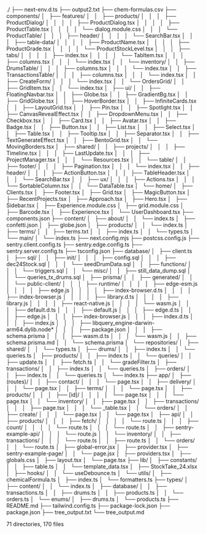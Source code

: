 ./
├── next-env.d.ts
├── output2.txt
├── chem-formulas.csv
├── components/
│   ├── features/
│   │   ├── products/
│   │   │   ├── ProductDialog/
│   │   │   │   ├── ProductDialog.tsx
│   │   │   │   ├── ProductTable.tsx
│   │   │   │   └── dialog.module.css
│   │   │   └── ProductTable/
│   │   │       ├── header/
│   │   │       │   └── SearchBar.tsx
│   │   │       ├── table-data/
│   │   │       │   ├── ProductName.tsx
│   │   │       │   ├── ProductGrade.tsx
│   │   │       │   └── ProductStockLevel.tsx
│   │   │       ├── tabs/
│   │   │       │   ├── index.tsx
│   │   │       │   └── TabItem.tsx
│   │   │       ├── columns.tsx
│   │   │       └── index.tsx
│   │   └── inventory/
│   │       ├── DrumsTable/
│   │       │   ├── columns.tsx
│   │       │   └── index.tsx
│   │       ├── TransactionsTable/
│   │       │   ├── columns.tsx
│   │       │   └── index.tsx
│   │       ├── CreateForm/
│   │       │   └── index.tsx
│   │       └── OrdersGrid/
│   │           ├── GridItem.tsx
│   │           └── index.tsx
│   ├── ui/
│   │   ├── FloatingNavbar.tsx
│   │   ├── Globe.tsx
│   │   ├── GradientBg.tsx
│   │   ├── GridGlobe.tsx
│   │   ├── HoverBorder.tsx
│   │   ├── InfiniteCards.tsx
│   │   ├── LayoutGrid.tsx
│   │   ├── Pin.tsx
│   │   ├── Spotlight.tsx
│   │   ├── CanvasRevealEffect.tsx
│   │   ├── DropdownMenu.tsx
│   │   ├── Checkbox.tsx
│   │   ├── Card.tsx
│   │   ├── Avatar.tsx
│   │   ├── Badge.tsx
│   │   ├── Button.tsx
│   │   ├── List.tsx
│   │   ├── Select.tsx
│   │   ├── Table.tsx
│   │   ├── Tooltip.tsx
│   │   ├── Separator.tsx
│   │   ├── TextGenerateEffect.tsx
│   │   ├── BentoGrid.tsx
│   │   └── MovingBorders.tsx
│   ├── shared/
│   │   ├── projects/
│   │   │   ├── Timeline.tsx
│   │   │   ├── LastUpdate.tsx
│   │   │   ├── ProjectManager.tsx
│   │   │   └── Resources.tsx
│   │   └── table/
│   │       ├── footer/
│   │       │   ├── Pagination.tsx
│   │       │   └── index.tsx
│   │       ├── header/
│   │       │   ├── ActionButton.tsx
│   │       │   ├── TableHeader.tsx
│   │       │   └── SearchBar.tsx
│   │       ├── ux/
│   │       │   ├── Actions.tsx
│   │       │   └── SortableColumn.tsx
│   │       └── DataTable.tsx
│   └── home/
│       ├── Clients.tsx
│       ├── Footer.tsx
│       ├── Grid.tsx
│       ├── MagicButton.tsx
│       ├── RecentProjects.tsx
│       ├── Approach.tsx
│       ├── Hero.tsx
│       ├── Sidebar.tsx
│       ├── Experience.module.css
│       ├── grid.module.css
│       ├── Barcode.tsx
│       ├── Experience.tsx
│       └── UserDashboard.tsx
├── components.json
├── content/
│   ├── about/
│   │   └── index.ts
│   ├── confetti.json
│   ├── globe.json
│   ├── products/
│   │   └── index.ts
│   ├── terms/
│   │   ├── terms.txt
│   │   ├── index.ts
│   │   └── types.ts
│   └── main/
│       └── index.ts
├── next.config.mjs
├── postcss.config.js
├── sentry.client.config.ts
├── sentry.edge.config.ts
├── sentry.server.config.ts
├── tsconfig.json
├── database/
│   ├── client.ts
│   ├── sql/
│   │   ├── init/
│   │   │   ├── config.sql
│   │   │   ├── dec24Stock.sql
│   │   │   └── seedDrumData.sql
│   │   ├── functions/
│   │   │   └── triggers.sql
│   │   └── misc/
│   │       ├── still_data_dump.sql
│   │       └── queries_tx_drums.sql
│   ├── prisma/
│   │   ├── generated/
│   │   │   └── public-client/
│   │   │       ├── runtime/
│   │   │       │   ├── edge-esm.js
│   │   │       │   ├── edge.js
│   │   │       │   ├── index-browser.d.ts
│   │   │       │   ├── index-browser.js
│   │   │       │   ├── library.d.ts
│   │   │       │   ├── library.js
│   │   │       │   ├── react-native.js
│   │   │       │   └── wasm.js
│   │   │       ├── default.d.ts
│   │   │       ├── default.js
│   │   │       ├── edge.d.ts
│   │   │       ├── edge.js
│   │   │       ├── index-browser.js
│   │   │       ├── index.d.ts
│   │   │       ├── index.js
│   │   │       ├── libquery_engine-darwin-arm64.dylib.node*
│   │   │       ├── package.json
│   │   │       ├── schema.prisma
│   │   │       ├── wasm.d.ts
│   │   │       └── wasm.js
│   │   ├── schema.prisma.md
│   │   └── schema.prisma
│   └── repositories/
│       ├── shared/
│       │   └── types.ts
│       ├── drums/
│       │   ├── index.ts
│       │   └── queries.ts
│       ├── products/
│       │   ├── index.ts
│       │   └── queries/
│       │       ├── update.ts
│       │       ├── fetch.ts
│       │       └── gradeFilter.ts
│       ├── transactions/
│       │   ├── index.ts
│       │   └── queries.ts
│       ├── orders/
│       │   ├── index.ts
│       │   └── queries.ts
│       └── index.ts
├── app/
│   ├── (routes)/
│   │   ├── contact/
│   │   │   └── page.tsx
│   │   ├── delivery/
│   │   │   └── page.tsx
│   │   ├── terms/
│   │   │   └── page.tsx
│   │   ├── products/
│   │   │   ├── [id]/
│   │   │   │   └── page.tsx
│   │   │   └── page.tsx
│   │   └── inventory/
│   │       ├── page.tsx
│   │       ├── transactions/
│   │       │   ├── page.tsx
│   │       │   └── _table.tsx
│   │       └── orders/
│   │           ├── create/
│   │           │   └── page.tsx
│   │           └── page.tsx
│   ├── api/
│   │   ├── products/
│   │   │   ├── fetch/
│   │   │   │   └── route.ts
│   │   │   ├── count/
│   │   │   │   └── route.ts
│   │   │   └── route.ts
│   │   ├── sentry-example-api/
│   │   │   └── route.js
│   │   └── inventory/
│   │       ├── transactions/
│   │       │   └── route.ts
│   │       ├── route.ts
│   │       └── orders/
│   │           └── route.ts
│   ├── global-error.jsx
│   ├── provider.tsx
│   ├── sentry-example-page/
│   │   └── page.jsx
│   ├── providers.tsx
│   ├── globals.css
│   ├── layout.tsx
│   └── page.tsx
├── lib/
│   ├── constants/
│   │   ├── table.ts
│   │   └── template_data.tsx
│   ├── StockTake_24.xlsx
│   ├── hooks/
│   │   └── useDebounce.ts
│   └── utils/
│       ├── chemicalFormula.ts
│       ├── index.ts
│       └── formatters.ts
├── types/
│   ├── content/
│   │   └── index.ts
│   ├── database/
│   │   ├── transactions.ts
│   │   ├── drums.ts
│   │   ├── products.ts
│   │   └── orders.ts
│   └── enums/
│       ├── drums.ts
│       └── products.ts
├── README.md
├── tailwind.config.ts
├── package-lock.json
├── package.json
├── tree_output.txt
└── tree_output.md

71 directories, 170 files
